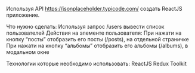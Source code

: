 Используя API https://jsonplaceholder.typicode.com/ создать ReactJS приложение.

Что нужно сделать:
Используя запрос /users вывести список пользователей
Действия на элементе  пользователя:
При нажати на кнопку “посты” отобразить его посты (/posts), на отдельной страничке
При нажати на кнопку “альбомы” отобразить его альбомы (/albums), в модальном окне

Технологии которые необходимо использовать:
ReactJS
Redux Toolkit
